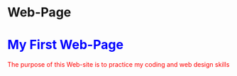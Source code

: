 # Web-Page
<html>
    <head>
        <meta charset="utf-12">
        <h1 style="color:blue;">My First Web-Page</h1>
<p style="color:red;">The purpose of this Web-site is to practice my coding and web design skills </p>
   


</html>
